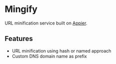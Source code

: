 # Mingify

URL minification service built on [Appier](https://appier.hive.pt).

## Features

* URL minification using hash or named approach
* Custom DNS domain name as prefix
